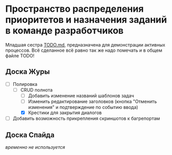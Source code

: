 # Пространство распределения приоритетов и назначения заданий в команде разработчиков

Младшая сестра [TODO.md](./TODO.md), предназначена для демонстрации активных процессов.
Всё сделанное всё равно так же надо помечать и в общем файле TODO!

## Доска Журы

- [ ] Полировка
  - [ ] CRUD полнота
    - [ ] Добавить изменение названий шаблонов задач
    - [ ] Изменить редактирование заголовков (кнопка "Отменить изменения" и подтверждение по событию ввода)
    - [x] Крестики для закрытия диалогов
- [ ] Добавить возможность прикрепления скриншотов к багрепортам

## Доска Спайда

*временно не используется*
